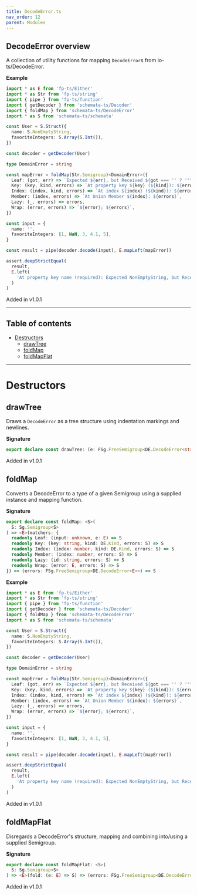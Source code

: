 ```yaml
---
title: DecodeError.ts
nav_order: 12
parent: Modules
---
```


## DecodeError overview

A collection of utility functions for mapping `DecodeError`s from io-ts/DecodeError.

**Example**

```ts
import * as E from 'fp-ts/Either'
import * as Str from 'fp-ts/string'
import { pipe } from 'fp-ts/function'
import { getDecoder } from 'schemata-ts/Decoder'
import { foldMap } from 'schemata-ts/DecodeError'
import * as S from 'schemata-ts/schemata'

const User = S.Struct({
  name: S.NonEmptyString,
  favoriteIntegers: S.Array(S.Int()),
})

const decoder = getDecoder(User)

type DomainError = string

const mapError = foldMap(Str.Semigroup)<DomainError>({
  Leaf: (got, err) => `Expected ${err}, but Received ${got === '' ? '""' : got}; `,
  Key: (key, kind, errors) => `At property key ${key} (${kind}): ${errors}`,
  Index: (index, kind, errors) => `At index ${index} (${kind}): ${errors}`,
  Member: (index, errors) => `At Union Member ${index}: ${errors}`,
  Lazy: (_, errors) => errors,
  Wrap: (error, errors) => `${error}; ${errors}`,
})

const input = {
  name: '',
  favoriteIntegers: [1, NaN, 3, 4.1, 5],
}

const result = pipe(decoder.decode(input), E.mapLeft(mapError))

assert.deepStrictEqual(
  result,
  E.left(
    'At property key name (required): Expected NonEmptyString, but Received ""; At property key favoriteIntegers (required): At index 1 (optional): Expected number, but Received NaN; At index 3 (optional): Expected int, but Received 4.1; '
  )
)
```

Added in v1.0.1

---

<h2 class="text-delta">Table of contents</h2>

- [Destructors](#destructors)
  - [drawTree](#drawtree)
  - [foldMap](#foldmap)
  - [foldMapFlat](#foldmapflat)

---

# Destructors

## drawTree

Draws a `DecodeError` as a tree structure using indentation markings and newlines.

**Signature**

```ts
export declare const drawTree: (e: FSg.FreeSemigroup<DE.DecodeError<string>>) => string
```

Added in v1.0.1

## foldMap

Converts a DecodeError to a type of a given Semigroup using a supplied instance and
mapping function.

**Signature**

```ts
export declare const foldMap: <S>(
  S: Sg.Semigroup<S>
) => <E>(matchers: {
  readonly Leaf: (input: unknown, e: E) => S
  readonly Key: (key: string, kind: DE.Kind, errors: S) => S
  readonly Index: (index: number, kind: DE.Kind, errors: S) => S
  readonly Member: (index: number, errors: S) => S
  readonly Lazy: (id: string, errors: S) => S
  readonly Wrap: (error: E, errors: S) => S
}) => (errors: FSg.FreeSemigroup<DE.DecodeError<E>>) => S
```

**Example**

```ts
import * as E from 'fp-ts/Either'
import * as Str from 'fp-ts/string'
import { pipe } from 'fp-ts/function'
import { getDecoder } from 'schemata-ts/Decoder'
import { foldMap } from 'schemata-ts/DecodeError'
import * as S from 'schemata-ts/schemata'

const User = S.Struct({
  name: S.NonEmptyString,
  favoriteIntegers: S.Array(S.Int()),
})

const decoder = getDecoder(User)

type DomainError = string

const mapError = foldMap(Str.Semigroup)<DomainError>({
  Leaf: (got, err) => `Expected ${err}, but Received ${got === '' ? '""' : got}; `,
  Key: (key, kind, errors) => `At property key ${key} (${kind}): ${errors}`,
  Index: (index, kind, errors) => `At index ${index} (${kind}): ${errors}`,
  Member: (index, errors) => `At Union Member ${index}: ${errors}`,
  Lazy: (_, errors) => errors,
  Wrap: (error, errors) => `${error}; ${errors}`,
})

const input = {
  name: '',
  favoriteIntegers: [1, NaN, 3, 4.1, 5],
}

const result = pipe(decoder.decode(input), E.mapLeft(mapError))

assert.deepStrictEqual(
  result,
  E.left(
    'At property key name (required): Expected NonEmptyString, but Received ""; At property key favoriteIntegers (required): At index 1 (optional): Expected number, but Received NaN; At index 3 (optional): Expected int, but Received 4.1; '
  )
)
```

Added in v1.0.1

## foldMapFlat

Disregards a DecodeError's structure, mapping and combining into/using a supplied Semigroup.

**Signature**

```ts
export declare const foldMapFlat: <S>(
  S: Sg.Semigroup<S>
) => <E>(fold: (e: E) => S) => (errors: FSg.FreeSemigroup<DE.DecodeError<E>>) => S
```

Added in v1.0.1

